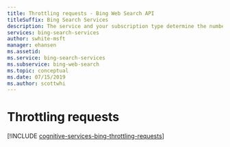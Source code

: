 ```yaml
---
title: Throttling requests - Bing Web Search API
titleSuffix: Bing Search Services
description: The service and your subscription type determine the number of queries per second (QPS) that you can make.
services: bing-search-services
author: swhite-msft
manager: ehansen
ms.assetid:
ms.service: bing-search-services
ms.subservice: bing-web-search
ms.topic: conceptual
ms.date: 07/15/2019
ms.author: scottwhi
---
```


# Throttling requests

[!INCLUDE [cognitive-services-bing-throttling-requests](../../includes/bing-throttling-requests.md)]

